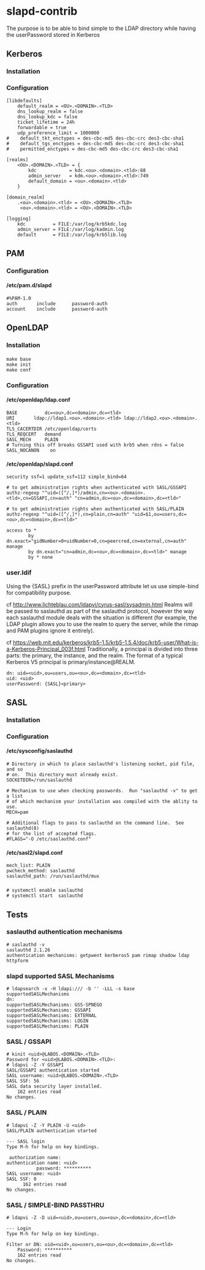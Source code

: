 # slapd-contrib

The purpose is to be able to bind simple to the LDAP directory while having the userPassword stored in Kerberos

## Kerberos
### Installation
### Configuration
```
[libdefaults]
    default_realm = <OU>.<DOMAIN>.<TLD>
    dns_lookup_realm = false
    dns_lookup_kdc = false
    ticket_lifetime = 24h
    forwardable = true
    udp_preference_limit = 1000000
#    default_tkt_enctypes = des-cbc-md5 des-cbc-crc des3-cbc-sha1
#    default_tgs_enctypes = des-cbc-md5 des-cbc-crc des3-cbc-sha1
#    permitted_enctypes = des-cbc-md5 des-cbc-crc des3-cbc-sha1

[realms]
    <OU>.<DOMAIN>.<TLD> = {
        kdc            = kdc.<ou>.<domain>.<tld>:88
        admin_server   = kdm.<ou>.<domain>.<tld>:749
        default_domain = <ou>.<domain>.<tld>
    }

[domain_realm]
    .<ou>.<domain>.<tld> = <OU>.<DOMAIN>.<TLD>
     <ou>.<domain>.<tld> = <OU>.<DOMAIN>.<TLD>

[logging]
    kdc          = FILE:/var/log/krb5kdc.log
    admin_server = FILE:/var/log/kadmin.log
    default      = FILE:/var/log/krb5lib.log
```
## PAM
### Configuration
#### /etc/pam.d/slapd 
```
#%PAM-1.0
auth       include      password-auth
account    include      password-auth
```
## OpenLDAP
### Installation
#### 
```
make base
make init
make conf
```
### Configuration

#### /etc/openldap/ldap.conf
```
BASE	      dc=<ou>,dc=<domain>,dc=<tld>
URI	      ldap://ldap1.<ou>.<domain>.<tld> ldap://ldap2.<ou>.<domain>.<tld>
TLS_CACERTDIR /etc/openldap/certs
TLS_REQCERT   demand
SASL_MECH     PLAIN
# Turning this off breaks GSSAPI used with krb5 when rdns = false
SASL_NOCANON	on
```
#### /etc/openldap/slapd.conf
```
security ssf=1 update_ssf=112 simple_bind=64

# to get administration rights when authenticated with SASL/GSSAPI
authz-regexp "^uid=([^/,]*)/admin,cn=<ou>.<domain>.<tld>,cn=GSSAPI,cn=auth" "cn=admin,dc=<ou>,dc=<domain>,dc=<tld>"

# to get administration rights when authenticated with SASL/PLAIN
authz-regexp "^uid=([^/,]*),cn=plain,cn=auth" "uid=$1,ou=users,dc=<ou>,dc=<domain>,dc=<tld>"

access to *
        by dn.exact="gidNumber=0+uidNumber=0,cn=peercred,cn=external,cn=auth" manage
        by dn.exact="cn=admin,dc=<ou>,dc=<domain>,dc=<tld>" manage
        by * none
```
### user.ldif
Using the {SASL} prefix in the userPassword attribute let us use simple-bind for compatibility purpose.

cf http://www.lichteblau.com/ldapvi/cyrus-sasl/sysadmin.html
Realms will be passed to saslauthd as part of the saslauthd protocol, however the way each saslauthd module deals with the situation is different (for example, the LDAP plugin allows you to use the realm to query the server, while the rimap and PAM plugins ignore it entirely).

cf https://web.mit.edu/kerberos/krb5-1.5/krb5-1.5.4/doc/krb5-user/What-is-a-Kerberos-Principal_003f.html
Traditionally, a principal is divided into three parts: the primary, the instance, and the realm. The format of a typical Kerberos V5 principal is primary/instance@REALM. 

```
dn: uid=<uid>,ou=users,ou=<ou>,dc=<domain>,dc=<tld>
uid: <uid>
userPassword: {SASL}<primary>
```
## SASL
### Installation
### Configuration
#### /etc/sysconfig/saslauthd
```
# Directory in which to place saslauthd's listening socket, pid file, and so
# on.  This directory must already exist.
SOCKETDIR=/run/saslauthd

# Mechanism to use when checking passwords.  Run "saslauthd -v" to get a list
# of which mechanism your installation was compiled with the ablity to use.
MECH=pam

# Additional flags to pass to saslauthd on the command line.  See saslauthd(8)
# for the list of accepted flags.
#FLAGS="-O /etc/saslauthd.conf"
```
#### /etc/sasl2/slapd.conf
```
mech_list: PLAIN
pwcheck_method: saslauthd
saslauthd_path: /run/saslauthd/mux
```
### 
```
# systemctl enable saslauthd
# systemctl start  saslauthd
```
## Tests
### saslauthd authentication mechanisms
```
# saslauthd -v
saslauthd 2.1.26
authentication mechanisms: getpwent kerberos5 pam rimap shadow ldap httpform
```
### slapd supported SASL Mechanisms
```
# ldapsearch -x -H ldapi:/// -b '' -LLL -s base supportedSASLMechanisms
dn:
supportedSASLMechanisms: GSS-SPNEGO
supportedSASLMechanisms: GSSAPI
supportedSASLMechanisms: EXTERNAL
supportedSASLMechanisms: LOGIN
supportedSASLMechanisms: PLAIN
```
### SASL / GSSAPI
```
# kinit <uid>@LABOS.<DOMAIN>.<TLD>
Password for <uid>@LABOS.<DOMAIN>.<TLD>:
# ldapvi -Z -Y GSSAPI
SASL/GSSAPI authentication started
SASL username: <uid>@LABOS.<DOMAIN>.<TLD>
SASL SSF: 56
SASL data security layer installed.
    162 entries read                                                                                                                                                                                                     
No changes.
```
### SASL / PLAIN
```
# ldapvi -Z -Y PLAIN -U <uid>
SASL/PLAIN authentication started

--- SASL login
Type M-h for help on key bindings.

 authorization name: 
authentication name: <uid>
           password: **********
SASL username: <uid>
SASL SSF: 0
      162 entries read                                                                                                                                                                                                     
No changes.
```
### SASL / SIMPLE-BIND PASSTHRU
```
# ldapvi -Z -D uid=<uid>,ou=users,ou=<ou>,dc=<domain>,dc=<tld>

--- Login
Type M-h for help on key bindings.

Filter or DN: uid=<uid>,ou=users,ou=<ou>,dc=<domain>,dc=<tld>
    Password: **********
    162 entries read                                                                                                                                                                                                     
No changes.
```
